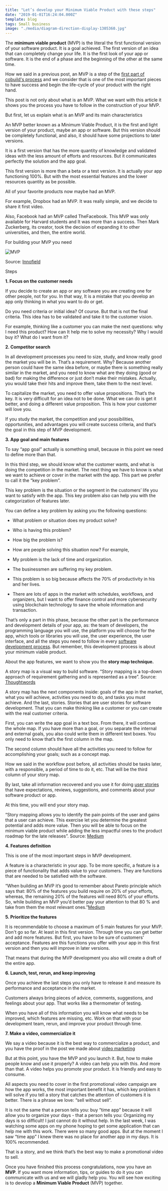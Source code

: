 ```yaml
---
title: "Let’s develop your Minimum Viable Product with these steps"
date: "2019-01-01T16:24:04.000Z"
template: blog
tags: Small business
image: "./media/diagram-direction-display-1305360.jpg"
---
```


The **minimum viable product** (MVP) is the literal the first functional version of your software product. It is a goal achieved. The first version of an idea that can completely change your life. It is the first look of your app or software. It is the end of a phase and the beginning of the other at the same time.


How we said in a previous post, an MVP is a step of the  [first part of cobuild's process](https://cobuildlab.com/blog/cobuild-process-part-1/ ) and we consider that is one of the most important pieces to have success and begin the life-cycle of your product with the right hand.

This post is not only about what is an MVP. What we want with this article it shows you the process you have to follow in the construction of your MVP.

<title-2>But first, let us explain what is an MVP and its main characteristics</title-2>

An MVP better known as a Minimum Viable Product, it is the first and light version of your product, maybe an app or software. But this version should be completely functional, and also, it should have some projections to later versions. 

It is a first version that has the more quantity of knowledge and validated ideas with the less amount of efforts and resources. But it communicates perfectly the solution and the app goal. 

This first version is more than a beta or a test version. It is actually your app functioning 100%. But with the most essential features and the lower resources quantity as be possible. 

All of your favorite products now maybe had an MVP. 

For example, Dropbox had an MVP. It was really simple, and we decide to share it first video. 

<youtube-video id="xy9nSnalvPc"></youtube-video>

Also, Facebook had an MVP called TheFacebook. This MVP was only available for Harvard students and It was more than a success. Then Mark Zuckerberg, its creator, took the decision of expanding it to other universities, and then, the entire world.

<title-2>For building your MVP you need</title-2>

![MVP](./media/mvp_featured-768x403.jpg)

Source: [Innofield](https://www.innofied.com/updated-mobile-app-development-mvp-strategy-for-startup/)

Steps 

**1. Focus on the customer needs**

If you decide to create an app or any software you are creating one for other people, not for you. In that way, It is a mistake that you develop an app only thinking in what you want to do or get. 

Do you need criteria or initial idea? Of course. But that is not the final criteria. This idea has to be validated and take it to the customer vision.

For example, thinking like a customer you can make the next questions: why I need this product? How can It help me to solve my necessity? Why I would buy it? What do I want from it? 

**2. Competitor search** 
    
In all development processes you need to size, study, and know really good the market you will be in. That’s a requirement. Why? Because another person could have the same idea before, or maybe there is something really similar in the market, and you need to know what are they doing (good or bad) for making the difference or just don’t make their mistakes. Actually, you would take their hits and improve them, take them to the next level. 

To capitalize the market, you need to offer value propositions. That’s the key. It is very difficult for an idea not to be done. What we can do is get it better, and doing a different value proposition. This is how your customer will love you.  

If you study the market, the competition and your possibilities, opportunities, and advantages you will create success criteria, and that’s the goal in this step of MVP development. 

**3. App goal and main features**

To say “app goal” actually is something small, because in this point we need to define more than that. 

In this third step, we should know what the customer wants, and what is doing the competition in the market. The next thing we have to know is what we want to achieve or cover in the market with the app. This part we prefer to call it the “key problem”. 

This key problem is the situation or the segment in the customers’ life you want to satisfy with the app. This key problem also can help you with the categorization of features later.  

You can define a key problem by asking you the following questions: 
 
- What problem or situation does my product solve? 
- Who is having this problem? 
- How big the problem is? 
- How are people solving this situation now? 
    For example, 

- My problem is the lack of time and organization. 
- The businessmen are suffering my key problem. 
- This problem is so big because affects the 70% of productivity in his and her lives. 
- There are lots of apps in the market with schedules, workflows, and organizers, but I want to offer finance control and more cybersecurity using blockchain technology to save the whole information and transaction. 

That’s only a part in this phase, because the other part is the performance and development details of your app, as: the team of developers, the programming language you will use, the platform you will choose for the app, which tools or libraries you will use, the user experience, the user interface, and all the steps you need to follow in every [software development process](https://cobuildlab.com/blog/best-software-development-process/). But remember, this development process is about your minimum viable product.

About the app features, we want to show you the **story map technique.**

A story map is a visual way to build software. “Story mapping is a top-down approach of requirement gathering and is represented as a tree”.
Source: [Thoughtwords](https://www.thoughtworks.com/insights/blog/story-mapping-visual-way-building-product-backlog) 

A story map has the next components inside: goals of the app in the market, what you will achieve, activities you need to do, and tasks you must achieve. And the last, stories. Stories that are user stories for software development. That you can make thinking like a customer or you can create with the real customer criteria.  

First, you can write the app goal in a text box. From there, it will continue the whole map. If you have more than a goal, or you separate the internal and external goals, you also could write them in different text boxes. You only need to know that’s the first column in the map. 

The second column should have all the activities you need to follow for accomplishing your goals; such as a concept map. 

How we said in the workflow post before, all activities should be tasks later, with a responsible, a period of time to do it, etc. That will be the third column of your story map.

By last, take all information recovered and you use it for doing [user stories](https://cobuildlab.com/blog/user-stories/) that have expectations, reviews, suggestions, and comments about your software product or app.


At this time, you will end your story map. 

“Story mapping allows you to identify the pain points of the user and gains that a user can achieve. This exercise let you determine the greatest potential and adds more value. Then you will be able to focus on the minimum viable product while adding the less impactful ones to the product roadmap for the late releases”. 
Source: [Medium](https://medium.com/swlh/how-to-build-an-mvp-in-the-right-way-in-2018-f538df0f2bba)

**4. Features definition** 

This is one of the most important steps in MVP development.  

A feature is a characteristic in your app. To be more specific, a feature is a piece of functionality that adds value to your customers. They are functions that are needed to be satisfied with the software. 

“When building an MVP it’s good to remember about Pareto principle which says that: 80% of the features you build require on 20% of your efforts, whereas, the remaining 20% of the features will need 80% of your efforts. So, while building an MVP you’d better pay your attention to that 80 % and take from them the most relevant ones.”[Medium](https://medium.com/@Brocoders/how-to-choose-core-features-for-an-mvp-2c4a76c36331)

**5. Prioritize the features** 

It is recommendable to choose a maximum of 5 main features for your  MVP. Don't go so far. At least in this first version. Through time you can get better and add more features. But first, you have to be sure of customers’ acceptance. 
Features are this functions you offer with your app in this first version and then you will improve in later versions.

That means that during the MVP development you also will create a draft of the entire app. 

**6. Launch, test, rerun, and keep improving**

Once you achieve the last steps you only have to release it and measure its performance and acceptance in the market. 

Customers always bring pieces of advice, comments, suggestions, and feelings about your app. That works like a thermometer of testing. 

When you have all of this information you will know what needs to be improved, which features are missing, etc. Work on that with your development team, rerun, and improve your product through time.


**7. Make a video, commercialize it**

We say a video because it is the best way to commercialize a product, and you have the proof in the post we made about [video marketing](https://cobuildlab.com/blog/video-marketing/)

But at this point, you have the MVP and you launch it. But, how to make people know and use it properly? A video can help you with this. And more than that. A video helps you promote your product. It is friendly and easy to consume. 

All aspects you need to cover in the first promotional video campaign are how the app works, the most important benefit it has, which key problem it will solve if you tell a story that catches the attention of customers it is better. There is a phrase we love: “sell without sell”. 

It is not the same that a person tells you: buy “time app” because it will allow you to organize your days - that a person tells you: 
Organizing my days is so difficult! I just cannot do it without help. In the last week, I was watching some apps on my phone hoping to get some application that can help me with this work. There were so many good apps. But at the moment I saw “time app” I knew there was no place for another app in my days. It is 100% recommended. 

That is a story, and we think that’s the best way to make a promotional video to sell. 

Once you have finished this process congratulations, now you have an **MVP**. If you want more information, tips, or guides to do it you can communicate with us and we will gladly help you. You will see how exciting is to develop a **Minimum Viable Product** (MVP) together.




